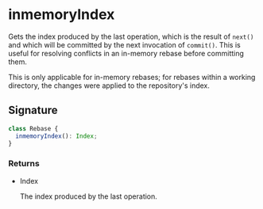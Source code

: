 # inmemoryIndex

Gets the index produced by the last operation, which is the result of
`next()` and which will be committed by the next invocation of
`commit()`. This is useful for resolving conflicts in an in-memory
rebase before committing them.

This is only applicable for in-memory rebases; for rebases within a
working directory, the changes were applied to the repository's index.

## Signature

```ts
class Rebase {
  inmemoryIndex(): Index;
}
```

### Returns

<ul class="param-ul">
  <li class="param-li param-li-root">
    <span class="param-type">Index</span>
    <br>
    <p class="param-description">The index produced by the last operation.</p>
  </li>
</ul>